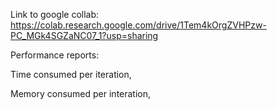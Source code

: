 Link to google collab:
https://colab.research.google.com/drive/1Tem4kOrgZVHPzw-PC_MGk4SGZaNC07_1?usp=sharing

Performance reports:

Time consumed per iteration,



Memory consumed per interation,